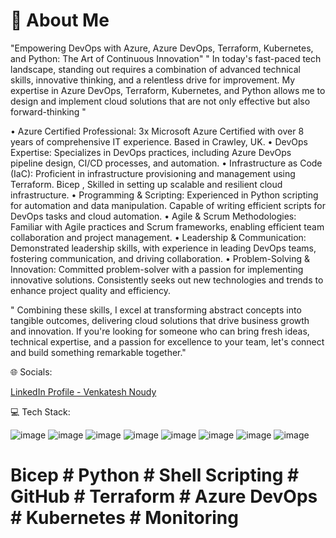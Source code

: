 # 💫 About Me
"Empowering DevOps with Azure, Azure DevOps, Terraform, Kubernetes, and Python: The Art of Continuous Innovation"
" In today's fast-paced tech landscape, standing out requires a combination of advanced technical skills, innovative thinking, and a relentless drive for improvement. My expertise in Azure DevOps, Terraform, Kubernetes, and Python allows me to design and implement cloud solutions that are not only effective but also forward-thinking "

• Azure Certified Professional: 3x Microsoft Azure Certified with over 8 years of comprehensive IT 
 experience. Based in Crawley, UK.
• DevOps Expertise: Specializes in DevOps practices, including Azure DevOps pipeline design, CI/CD 
 processes, and automation.
• Infrastructure as Code (IaC): Proficient in infrastructure provisioning and management using 
 Terraform. Bicep , Skilled in setting up scalable and resilient cloud infrastructure.
• Programming & Scripting: Experienced in Python scripting for automation and data manipulation. 
 Capable of writing efficient scripts for DevOps tasks and cloud automation.
• Agile & Scrum Methodologies: Familiar with Agile practices and Scrum frameworks, enabling 
 efficient team collaboration and project management.
• Leadership & Communication: Demonstrated leadership skills, with experience in leading DevOps 
 teams, fostering communication, and driving collaboration.
• Problem-Solving & Innovation: Committed problem-solver with a passion for implementing 
 innovative solutions. Consistently seeks out new technologies and trends to enhance project 
 quality and efficiency.

" Combining these skills, I excel at transforming abstract concepts into tangible outcomes, delivering cloud solutions that drive business growth and innovation. If you're looking for someone who can bring fresh ideas, technical expertise, and a passion for excellence to your team, let's connect and build something remarkable together."

🌐 Socials:

[LinkedIn Profile - Venkatesh Noudy](https://www.linkedin.com/in/venkatesh-noudy/)


💻 Tech Stack:

![image](https://github.com/noudysri/VenkateshN/assets/53108554/1d7a85e1-fb77-4f8f-be48-ce8e6c98b8e3)
 ![image](https://github.com/noudysri/VenkateshN/assets/53108554/04d83dfd-4464-4b00-ba73-cde2c24dc01f)
 ![image](https://github.com/noudysri/VenkateshN/assets/53108554/6ad8bb7f-c7f5-4694-ac5b-38579e7ccda4)
 ![image](https://github.com/noudysri/VenkateshN/assets/53108554/350e2cc8-bfd0-4ff9-955a-cffd2d5b6ed1)
 ![image](https://github.com/noudysri/VenkateshN/assets/53108554/c8c3245a-028e-4aef-a7b0-14679aed26ff)
 ![image](https://github.com/noudysri/VenkateshN/assets/53108554/65d78c1a-3628-4753-ac03-544b041f20a5)
 ![image](https://github.com/noudysri/VenkateshN/assets/53108554/956f1d59-99e1-401c-aa3b-b523d5fd0153)
 ![image](https://github.com/noudysri/VenkateshN/assets/53108554/cc07b6a8-0d42-4d8d-9f8f-b715620d3f81)

 
# Bicep # Python # Shell Scripting # GitHub # Terraform # Azure DevOps # Kubernetes # Monitoring #

